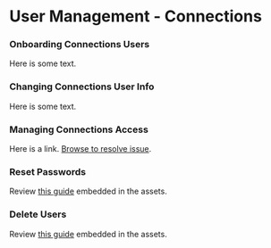 # User Management - Connections

### Onboarding Connections Users
Here is some text.

### Changing Connections User Info
Here is some text.

### Managing Connections Access
Here is a link. [Browse to resolve issue](https://www.ibm.com).

### Reset Passwords
Review [this guide](/assets/analytics/Kudos%20Analytics%20Tuning.pdf) embedded in the assets.

### Delete Users
Review [this guide](/assets/analytics/Kudos%20Analytics%20Tuning.pdf) embedded in the assets.
